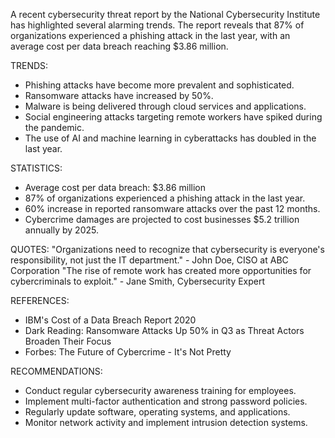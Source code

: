 A recent cybersecurity threat report by the National Cybersecurity Institute has highlighted several alarming trends. The report reveals that 87% of organizations experienced a phishing attack in the last year, with an average cost per data breach reaching $3.86 million.

TRENDS:
- Phishing attacks have become more prevalent and sophisticated.
- Ransomware attacks have increased by 50%.
- Malware is being delivered through cloud services and applications.
- Social engineering attacks targeting remote workers have spiked during the pandemic.
- The use of AI and machine learning in cyberattacks has doubled in the last year.

STATISTICS:
- Average cost per data breach: $3.86 million
- 87% of organizations experienced a phishing attack in the last year.
- 60% increase in reported ransomware attacks over the past 12 months.
- Cybercrime damages are projected to cost businesses $5.2 trillion annually by 2025.

QUOTES:
"Organizations need to recognize that cybersecurity is everyone's responsibility, not just the IT department." - John Doe, CISO at ABC Corporation
"The rise of remote work has created more opportunities for cybercriminals to exploit." - Jane Smith, Cybersecurity Expert

REFERENCES:
- IBM's Cost of a Data Breach Report 2020
- Dark Reading: Ransomware Attacks Up 50% in Q3 as Threat Actors Broaden Their Focus
- Forbes: The Future of Cybercrime - It's Not Pretty

RECOMMENDATIONS:
- Conduct regular cybersecurity awareness training for employees.
- Implement multi-factor authentication and strong password policies.
- Regularly update software, operating systems, and applications.
- Monitor network activity and implement intrusion detection systems.
